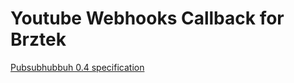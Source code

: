 # Youtube Webhooks Callback for Brztek

[Pubsubhubbuh 0.4 specification](https://pubsubhubbub.github.io/PubSubHubbub/pubsubhubbub-core-0.4.html#discovery)
